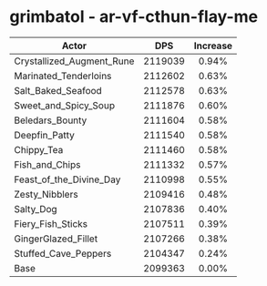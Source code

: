 # grimbatol - ar-vf-cthun-flay-me
| Actor | DPS | Increase |
|---|:---:|:---:|
|Crystallized_Augment_Rune|2119039|0.94%|
|Marinated_Tenderloins|2112602|0.63%|
|Salt_Baked_Seafood|2112578|0.63%|
|Sweet_and_Spicy_Soup|2111876|0.60%|
|Beledars_Bounty|2111604|0.58%|
|Deepfin_Patty|2111540|0.58%|
|Chippy_Tea|2111460|0.58%|
|Fish_and_Chips|2111332|0.57%|
|Feast_of_the_Divine_Day|2110998|0.55%|
|Zesty_Nibblers|2109416|0.48%|
|Salty_Dog|2107836|0.40%|
|Fiery_Fish_Sticks|2107511|0.39%|
|GingerGlazed_Fillet|2107266|0.38%|
|Stuffed_Cave_Peppers|2104347|0.24%|
|Base|2099363|0.00%|
